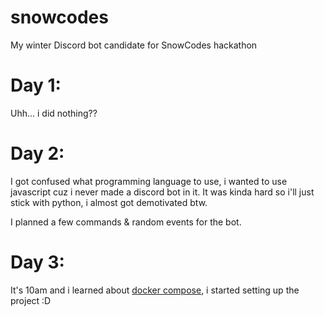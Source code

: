# snowcodes
My winter Discord bot candidate for SnowCodes hackathon

# Day 1:
Uhh... i did nothing??

# Day 2:
I got confused what programming language to use, i wanted to use javascript cuz i never made a discord bot in it.
It was kinda hard so i'll just stick with python, i almost got demotivated btw.

I planned a few commands & random events for the bot.

# Day 3:
It's 10am and i learned about [docker compose](https://www.youtube.com/watch?v=HG6yIjZapSA), i started setting up the project :D
